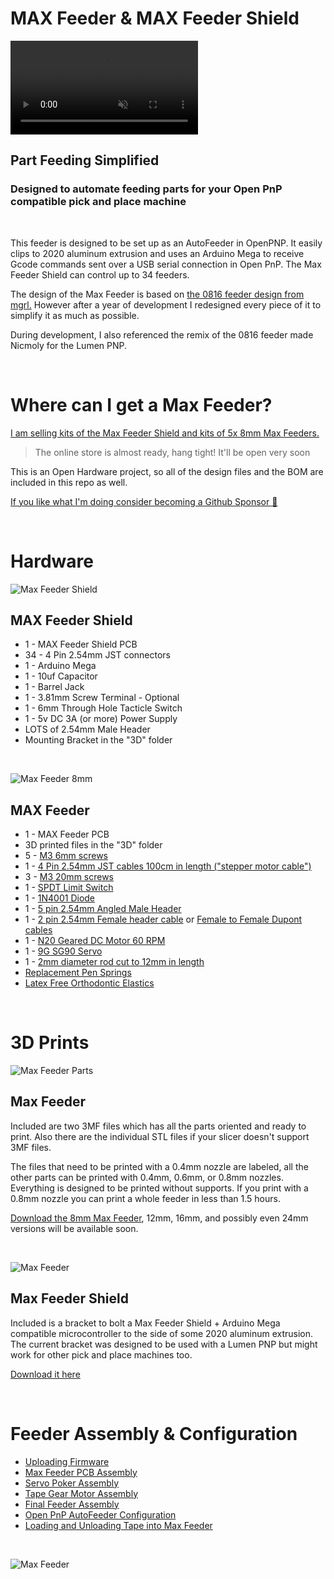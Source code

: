 # MAX Feeder & MAX Feeder Shield

<video autoplay loop muted src="https://user-images.githubusercontent.com/25337335/216802715-1deb94b0-7a2f-4627-93f5-1e41935b5955.mp4">
</video>

## Part Feeding Simplified
### Designed to automate feeding parts for your Open PnP compatible pick and place machine
<br/>

This feeder is designed to be set up as an AutoFeeder in OpenPNP. It easily clips to 2020 aluminum extrusion and uses an Arduino Mega to receive Gcode commands sent over a USB serial connection in Open PnP. The Max Feeder Shield can control up to 34 feeders.

The design of the Max Feeder is based on [the 0816 feeder design from mgrl.](https://docs.mgrl.de/maschine:pickandplace:feeder:0816feeder) However after a year of development I redesigned every piece of it to simplify it as much as possible.

During development, I also referenced the remix of the 0816 feeder made Nicmoly for the Lumen PNP.

<br/>

# Where can I get a Max Feeder?

[I am selling kits of the Max Feeder Shield and kits of 5x 8mm Max Feeders.](https://store.curlytalegames.com/pages/max-feeders)
> The online store is almost ready, hang tight! It'll be open very soon

This is an Open Hardware project, so all of the design files and the BOM are included in this repo as well.

[If you like what I'm doing consider becoming a Github Sponsor :gift_heart:](https://github.com/sponsors/CurlyTaleGames)

<br/>

# Hardware

![Max Feeder Shield](/Docs/max-front.jpg)

## MAX Feeder Shield
- 1 - MAX Feeder Shield PCB
- 34 - 4 Pin 2.54mm JST connectors
- 1 - Arduino Mega
- 1 - 10uf Capacitor
- 1 - Barrel Jack
- 1 - 3.81mm Screw Terminal - Optional
- 1 - 6mm Through Hole Tacticle Switch
- 1 - 5v DC 3A (or more) Power Supply
- LOTS of 2.54mm Male Header
- Mounting Bracket in the "3D" folder

<br/>

![Max Feeder 8mm](/Docs/max-feeder-photo.jpg)

## MAX Feeder
- 1 - MAX Feeder PCB
- 3D printed files in the "3D" folder
- 5 - [M3 6mm screws](https://www.amazon.com/Alloy-Steel-Socket-Screws-Black/dp/B00W8YSCIS/)
- 1 - [4 Pin 2.54mm JST cables 100cm in length ("stepper motor cable")](https://www.amazon.com/Wires-Motor-XH2-54-4P-PH2-0-6P-Printers-Accessories%EF%BC%8C3D/dp/B08PV6XGK2/)
- 3 - [M3 20mm screws](https://www.amazon.com/Prime-Line-9180478-Socket-Screws-10-Pack/dp/B07D5S3154/)
- 1 - [SPDT Limit Switch](https://www.amazon.com/dp/B088W8WMTB)
- 1 - [1N4001 Diode](https://www.amazon.com/MCIGICM-Rectifier-Electronic-Silicon-Doorbell/dp/B071YWNBVM/)
- 1 - [5 pin 2.54mm Angled Male Header](https://www.amazon.com/Antrader-2-54mm-Right-Header-Connector/dp/B07M88GRHG/)
- 1 - [2 pin 2.54mm Female header cable](https://www.amazon.com/Mayata-Female-Jumper-Dupont-Printer/dp/B07H1WDN3R/) or [Female to Female Dupont cables](https://www.amazon.com/EDGELEC-Breadboard-1pin-1pin-Connector-Multicolored/dp/B07GCZVCGS/)
- 1 - [N20 Geared DC Motor 60 RPM](https://www.aliexpress.com/item/3256803042731079.html?pdp_ext_f=%7B"sku_id":"12000024757391447"%7D)
- 1 - [9G SG90 Servo](https://www.amazon.com/Dorhea-Helicopter-Airplane-Walking-Compatible/dp/B08FJ27Q1H/)
- 1 - [2mm diameter rod cut to 12mm in length](https://www.amazon.com/dp/B0962RMLVJ)
- [Replacement Pen Springs](https://www.amazon.com/dp/B089JYV7BT)
- [Latex Free Orthodontic Elastics](https://www.amazon.com/dp/B08NCK1K6P)

<br/>

# 3D Prints

![Max Feeder Parts](/Docs/3mf.jpg)

## Max Feeder

Included are two 3MF files which has all the parts oriented and ready to print. Also there are the individual STL files if your slicer doesn't support 3MF files.

The files that need to be printed with a 0.4mm nozzle are labeled, all the other parts can be printed with 0.4mm, 0.6mm, or 0.8mm nozzles. Everything is designed to be printed without supports. If you print with a 0.8mm nozzle you can print a whole feeder in less than 1.5 hours.

[Download the 8mm Max Feeder](/3D/8mm/), 12mm, 16mm, and possibly even 24mm versions will be available soon.

<br/>

![Max Feeder](/Docs/max-feeder-mount.PNG)

## Max Feeder Shield

Included is a bracket to bolt a Max Feeder Shield + Arduino Mega compatible microcontroller to the side of some 2020 aluminum extrusion. The current bracket was designed to be used with a Lumen PNP but might work for other pick and place machines too.

[Download it here](/3D/Bracket/)

<br/>

# Feeder Assembly & Configuration

- [Uploading Firmware](./Docs/firmware.md)
- [Max Feeder PCB Assembly](./Docs/pcb.md)
- [Servo Poker Assembly](./Docs/poker.md)
- [Tape Gear Motor Assembly](./Docs/motor.md)
- [Final Feeder Assembly](./Docs/finishing-assembly.md)
- [Open PnP AutoFeeder Configuration](./Docs/finishing-assembly.md)
- [Loading and Unloading Tape into Max Feeder](./Docs/finishing-assembly.md)

<br/>

![Max Feeder](/Docs/max-feeder-cad.PNG)
